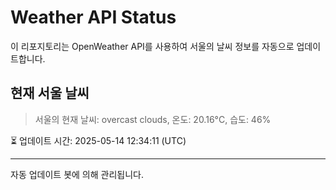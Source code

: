 
# Weather API Status

이 리포지토리는 OpenWeather API를 사용하여 서울의 날씨 정보를 자동으로 업데이트합니다.

## 현재 서울 날씨
> 서울의 현재 날씨: overcast clouds, 온도: 20.16°C, 습도: 46%

⏳ 업데이트 시간: 2025-05-14 12:34:11 (UTC)

---
자동 업데이트 봇에 의해 관리됩니다.
